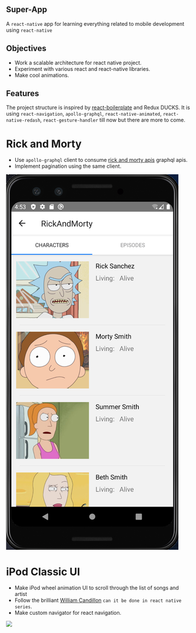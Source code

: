 ## Super-App
A `react-native` app for learning everything related to mobile development using `react-native`

## Objectives
- Work a scalable architecture for react native project.
- Experiment with various react and react-native libraries.
- Make cool animations.

## Features
The project structure is inspired by [react-boilerplate](https://www.reactboilerplate.com/) and Redux DUCKS.
It is using `react-navigation`, `apollo-graphql`, `react-native-animated`, `react-native-redash`, `react-gesture-handler` till now but there are more to come.

# Rick and Morty
- Use `apollo-graphql` client to consume [rick and morty apis](https://rickandmortyapi.com/) graphql apis.
- Implement pagination using the same client.

![](docs/statics/rickMorty.png)



# iPod Classic UI
- Make iPod wheel animation UI to scroll through the list of songs and artist
- Follow the brilliant [William Candillon](https://github.com/wcandillon) `can it be done in react native series`.
- Make custom navigator for react navigation.

![](docs/statics/iPodLow480.gif)
